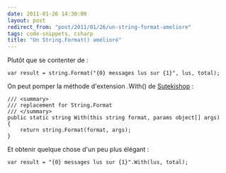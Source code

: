 ```yaml
---
date: 2011-01-26 14:30:00
layout: post
redirect_from: "post/2011/01/26/un-string-format-ameliore"
tags: code-snippets, csharp
title: "Un String.Format() amélioré"
---
```


Plutôt que se contenter de :

```
var result = string.Format("{0} messages lus sur {1}", lus, total);
```

On peut pomper la méthode d'extension .With() de [Sutekishop](http://code.google.com/p/sutekishop/) :

```
/// <summary>
/// replacement for String.Format
/// </summary>
public static string With(this string format, params object[] args)
{
    return string.Format(format, args);
}
```

Et obtenir quelque chose d'un peu plus élégant :

```
var result = "{0} messages lus sur {1}".With(lus, total);
```
